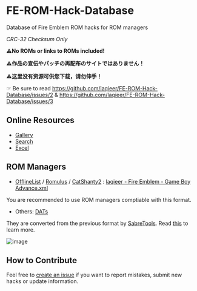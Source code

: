 # FE-ROM-Hack-Database
Database of Fire Emblem ROM hacks for ROM managers

*CRC-32 Checksum Only*

**⚠️No ROMs or links to ROMs included!**

**⚠作品の宣伝やパッチの再配布のサイトではありません！**

**⚠这里没有资源可供您下载，请勿伸手！**

☞ Be sure to read https://github.com/laqieer/FE-ROM-Hack-Database/issues/2 &  https://github.com/laqieer/FE-ROM-Hack-Database/issues/3

## Online Resources

- [Gallery](http://github.laqieer.ml/gallery.html)
- [Search](http://github.laqieer.ml/search.html)
- [Excel](https://github.com/laqieer/FE-ROM-Hack-Database/blob/main/Excel/ROMs.csv)

## ROM Managers

- [OfflineList](http://offlinelist.free.fr/) / [Romulus](https://romulus.cc/) / [CatShanty2](https://www.catshanty.com/) : [laqieer - Fire Emblem - Game Boy Advance.xml](https://github.com/laqieer/FE-ROM-Hack-Database/blob/main/OfflineList/datas/laqieer%20-%20Fire%20Emblem%20-%20Game%20Boy%20Advance.xml)

You are recommended to use ROM managers comptiable with this format.

- Others: [DATs](https://github.com/laqieer/FE-ROM-Hack-Database/tree/main/DATs)

They are converted from the previous format by [SabreTools](https://github.com/SabreTools/SabreTools). Read [this](https://github.com/SabreTools/SabreTools/wiki/DatFile-Formats) to learn more.

![image](https://user-images.githubusercontent.com/8841957/160256082-e9f2ec1b-3b49-458c-bab2-4575aaf4d231.png)

## How to Contribute

Feel free to [create an issue](https://docs.github.com/en/issues/tracking-your-work-with-issues/creating-an-issue) if you want to report mistakes, submit new hacks or update information.
